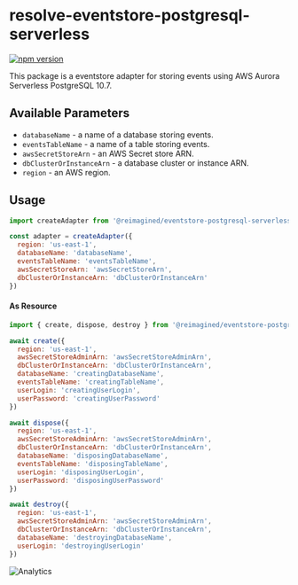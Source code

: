 # **resolve-eventstore-postgresql-serverless**
[![npm version](https://badge.fury.io/js/resolve-eventstore-postgresql-serverless.svg)](https://badge.fury.io/js/resolve-eventstore-postgresql-serverless)

This package is a eventstore adapter for storing events using AWS Aurora Serverless PostgreSQL 10.7.

## Available Parameters

* `databaseName` - a name of a database storing events.
* `eventsTableName` - a name of a table storing events.
* `awsSecretStoreArn` - an AWS Secret store ARN.
* `dbClusterOrInstanceArn` - a database cluster or instance ARN.
* `region` - an AWS region.

## Usage

```js
import createAdapter from '@reimagined/eventstore-postgresql-serverless'

const adapter = createAdapter({
  region: 'us-east-1',
  databaseName: 'databaseName',
  eventsTableName: 'eventsTableName',
  awsSecretStoreArn: 'awsSecretStoreArn',
  dbClusterOrInstanceArn: 'dbClusterOrInstanceArn'
})
```

#### As Resource
```js
import { create, dispose, destroy } from '@reimagined/eventstore-postgresql-serverless'

await create({ 
  region: 'us-east-1',
  awsSecretStoreAdminArn: 'awsSecretStoreAdminArn',
  dbClusterOrInstanceArn: 'dbClusterOrInstanceArn',
  databaseName: 'creatingDatabaseName',
  eventsTableName: 'creatingTableName',
  userLogin: 'creatingUserLogin',
  userPassword: 'creatingUserPassword'
})

await dispose({ 
  region: 'us-east-1',
  awsSecretStoreAdminArn: 'awsSecretStoreAdminArn',
  dbClusterOrInstanceArn: 'dbClusterOrInstanceArn',
  databaseName: 'disposingDatabaseName',
  eventsTableName: 'disposingTableName',
  userLogin: 'disposingUserLogin',
  userPassword: 'disposingUserPassword'
})

await destroy({ 
  region: 'us-east-1',
  awsSecretStoreAdminArn: 'awsSecretStoreAdminArn',
  dbClusterOrInstanceArn: 'dbClusterOrInstanceArn',
  databaseName: 'destroyingDatabaseName',
  userLogin: 'destroyingUserLogin'
})
```

![Analytics](https://ga-beacon.appspot.com/UA-118635726-1/packages-resolve-eventstore-postgresql-serverless-readme?pixel)

